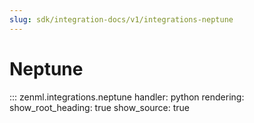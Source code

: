 ```yaml
---
slug: sdk/integration-docs/v1/integrations-neptune
---
```


# Neptune

::: zenml.integrations.neptune
    handler: python
    rendering:
      show_root_heading: true
      show_source: true
